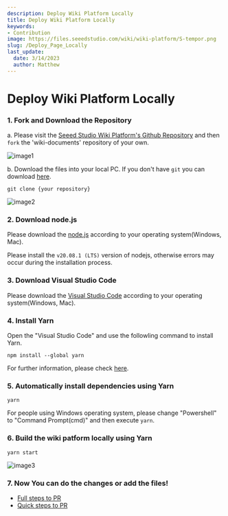 ```yaml
---
description: Deploy Wiki Platform Locally
title: Deploy Wiki Platform Locally
keywords:
- Contribution
image: https://files.seeedstudio.com/wiki/wiki-platform/S-tempor.png
slug: /Deploy_Page_Locally
last_update:
  date: 3/14/2023
  author: Matthew
---
```


# Deploy Wiki Platform Locally

### 1. Fork and Download the Repository

a. Please visit the [Seeed Studio Wiki Platform's Github Repository](https://github.com/Seeed-Studio/wiki-documents/tree/docusaurus-version) and then `fork` the 'wiki-documents' repository of your own.

![image1](./1.jpg)

b. Download the files into your local PC. If you don't have `git` you can download [here](https://git-scm.com/).

```
git clone {your repository}
```

![image2](./2.jpg)

### 2. Download node.js

Please download the [node.js](https://nodejs.org/en/download/) according to your operating system(Windows, Mac).

Please install the `v20.08.1 (LTS)` version of nodejs, otherwise errors may occur during the installation process.

### 3. Download Visual Studio Code

Please download the [Visual Studio Code](https://code.visualstudio.com/Download) according to your operating system(Windows, Mac).

### 4. Install Yarn

Open the "Visual Studio Code" and use the followling command to install Yarn.

```
npm install --global yarn
```

For further information, please check [here](https://classic.yarnpkg.com/lang/en/docs/install/#windows-stable).

### 5. Automatically install dependencies using Yarn

```
yarn
```

For people using Windows operating system, please change "Powershell" to "Command Prompt(cmd)" and then execute `yarn`.

### 6. Build the wiki patform locally using Yarn

```
yarn start
```

![image3](./3.jpg)

### 7. Now You can do the changes or add the files!

- [Full steps to PR](/full_steps_pull_request)
- [Quick steps to PR](/quick_pull_request)
